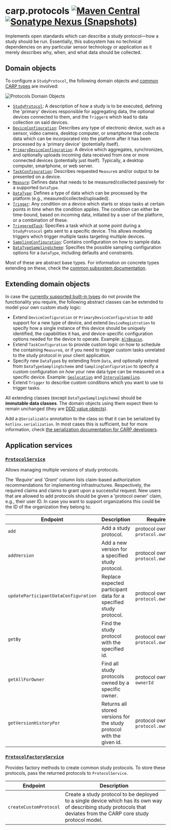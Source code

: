 # carp.protocols [![Maven Central](https://maven-badges.herokuapp.com/maven-central/dk.cachet.carp.protocols/carp.protocols.core/badge.svg?color=orange)](https://mvnrepository.com/artifact/dk.cachet.carp.protocols) [![Sonatype Nexus (Snapshots)](https://img.shields.io/nexus/s/dk.cachet.carp.protocols/carp.protocols.core?server=https%3A%2F%2Foss.sonatype.org)](https://oss.sonatype.org/content/repositories/snapshots/dk/cachet/carp/protocols/) 

Implements open standards which can describe a study protocol—how a study should be run.
Essentially, this subsystem has no technical dependencies on any particular sensor technology or application as it merely describes why, when, and what data should be collected.

## Domain objects

To configure a `StudyProtocol`, the following domain objects and [common CARP types](carp-common.md) are involved:

![Protocols Domain Objects](https://i.imgur.com/ZXvzWru.png)

- [`StudyProtocol`](../carp.protocols.core/src/commonMain/kotlin/dk/cachet/carp/protocols/domain/StudyProtocol.kt):
A description of how a study is to be executed, defining the 'primary' devices responsible for aggregating data, the optional devices connected to them, and the `Trigger`s which lead to data collection on said devices.
- [`DeviceConfiguration`](../carp.common/src/commonMain/kotlin/dk/cachet/carp/common/application/devices/DeviceConfiguration.kt):
Describes any type of electronic device, such as a sensor, video camera, desktop computer, or smartphone that collects data which can be incorporated into the platform after it has been processed by a 'primary device' (potentially itself).
- [`PrimaryDeviceConfiguration`](../carp.common/src/commonMain/kotlin/dk/cachet/carp/common/application/devices/PrimaryDeviceConfiguration.kt):
A device which aggregates, synchronizes, and optionally uploads incoming data received from one or more connected devices (potentially just itself).
Typically, a desktop computer, smartphone, or web server.
- [`TaskConfiguration`](../carp.common/src/commonMain/kotlin/dk/cachet/carp/common/application/tasks/TaskConfiguration.kt):
Describes requested `Measure`s and/or output to be presented on a device.
- [`Measure`](../carp.common/src/commonMain/kotlin/dk/cachet/carp/common/application/tasks/Measure.kt):
Defines data that needs to be measured/collected passively for a supported `DataType`.
- [`DataType`](../carp.common/src/commonMain/kotlin/dk/cachet/carp/common/application/data/DataType.kt):
Defines a type of data which can be processed by the platform (e.g., measured/collected/uploaded).
- [`Trigger`](../carp.common/src/commonMain/kotlin/dk/cachet/carp/common/application/triggers/Trigger.kt):
Any condition on a device which starts or stops tasks at certain points in time when the condition applies.
The condition can either be time-bound, based on incoming data, initiated by a user of the platform, or a combination of these.
- [`TriggeredTask`](../carp.protocols.core/src/commonMain/kotlin/dk/cachet/carp/protocols/domain/TriggeredTask.kt):
Specifies a task which at some point during a `StudyProtocol` gets sent to a specific device.
This allows modeling triggers which trigger multiple tasks targeting multiple devices.
- [`SamplingConfiguration`](../carp.common/src/commonMain/kotlin/dk/cachet/carp/common/application/sampling/SamplingConfiguration.kt):
Contains configuration on how to sample data.
- [`DataTypeSamplingScheme`](../carp.common/src/commonMain/kotlin/dk/cachet/carp/common/application/sampling/DataTypeSamplingScheme.kt):
Specifies the possible sampling configuration options for a `DataType`, including defaults and constraints.

Most of these are abstract base types. For information on concrete types extending on these, check the [common subsystem documentation](carp-common.md).

## Extending domain objects

In case the [currently supported built-in types](carp-common.md) do not provide the functionality you require, the following abstract classes can be extended to model your own custom study logic:

- Extend `DeviceConfiguration` or `PrimaryDeviceConfiguration` to add support for a new type of device, and extend `DeviceRegistration` to specify how a single instance of this device should be uniquely identified, the capabilities it has, and device-specific configuration options needed for the device to operate.
Example: [`AltBeacon`](../carp.common/src/commonMain/kotlin/dk/cachet/carp/common/application/devices/AltBeacon.kt).  
- Extend `TaskConfiguration` to provide custom logic on how to schedule the containing `Measure`s, or if you need to trigger custom tasks unrelated to the study protocol in your client application.
- Specify new `DataType`s by extending from `Data`, and optionally extend from `DataTypeSamplingScheme` and `SamplingConfiguration` to specify a custom configuration on _how_ your new data type can be measured on a specific device.
Example: [`Geolocation`](../carp.common/src/commonMain/kotlin/dk/cachet/carp/common/application/data/Geolocation.kt) and [`IntervalSampling`](../carp.common/src/commonMain/kotlin/dk/cachet/carp/common/application/sampling/IntervalSampling.kt).
- Extend `Trigger` to describe custom conditions which you want to use to trigger tasks.

All extending classes (except `DataTypeSamplingScheme`) should be **immutable data classes**.
The domain objects using them expect them to remain unchanged (they are [DDD value objects](https://deviq.com/value-object/)).

Add a `@Serializable` annotation to the class so that it can be serialized by `kotlinx.serialization`.
In most cases this is sufficient, but for more information, check [the serialization documentation for CARP developers](serialization.md).

## Application services

### [`ProtocolService`](../carp.protocols.core/src/commonMain/kotlin/dk/cachet/carp/protocols/application/ProtocolService.kt)

Allows managing multiple versions of study protocols.

The _'Require'_ and _'Grant'_ column lists claim-based authorization recommendations for implementing infrastructures.
Respectively, the required claims and claims to grant upon a successful request.
New users that are allowed to add protocols should be given a 'protocol owner' claim, e.g., their user ID.
In case you want to support organizations this could be the ID of the organization they belong to.

| Endpoint | Description | Require | Grant |
| --- | --- | --- | --- |
| `add` | Add a study protocol. | protocol owner: `protocol.ownerId` |  |
| `addVersion` | Add a new version for a specified study protocol. | protocol owner: `protocol.ownerId` | |
| `updateParticipantDataConfiguration` | Replace expected participant data for a specified study protocol. | protocol owner: `protocol.ownerId` | |
| `getBy` | Find the study protocol with the specified id. | protocol owner: `protocol.ownerId` | |
| `getAllForOwner` | Find all study protocols owned by a specific owner. | protocol owner: `ownerId` | |
| `getVersionHistoryFor` | Returns all stored versions for the study protocol with the given id. |  protocol owner: `protocol.ownerId` | |

### [`ProtocolFactoryService`](../carp.protocols.core/src/commonMain/kotlin/dk/cachet/carp/protocols/application/ProtocolFactoryService.kt)

Provides factory methods to create common study protocols.
To store these protocols, pass the returned protocols to `ProtocolService`.

| Endpoint | Description |
| --- | --- |
| `createCustomProtocol` | Create a study protocol to be deployed to a single device which has its own way of describing study protocols that deviates from the CARP core study protocol model. |
